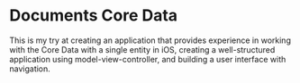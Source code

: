 # Documents Core Data
This is my try at creating an application that provides experience in working with the Core Data with a single entity in iOS, creating a well-structured application using model-view-controller, and building a user interface with navigation.
